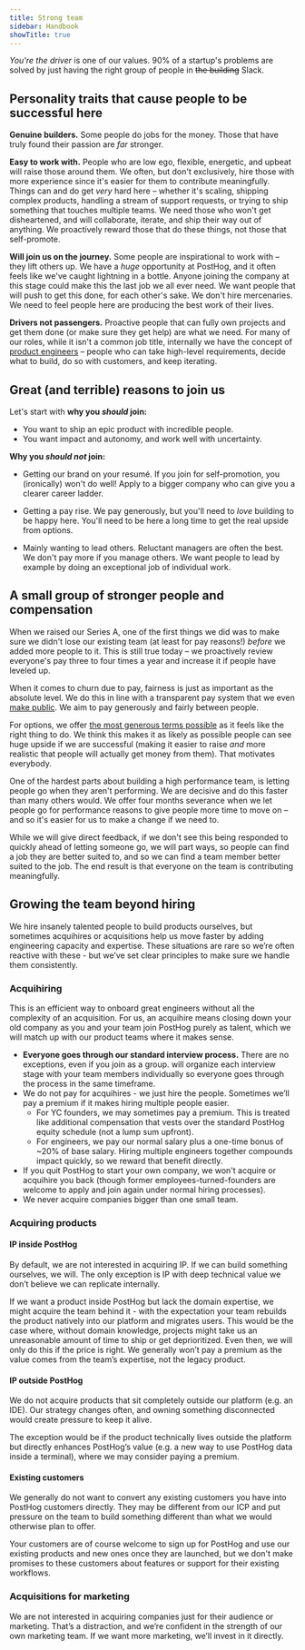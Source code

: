 ```yaml
---
title: Strong team
sidebar: Handbook
showTitle: true
---
```


_You're the driver_ is one of our values. 90% of a startup's problems are solved by just having the right group of people in ~~the building~~ Slack.

## Personality traits that cause people to be successful here

**Genuine builders.** Some people do jobs for the money. Those that have truly found their passion are _far_ stronger.

**Easy to work with.** People who are low ego, flexible, energetic, and upbeat will raise those around them. We often, but don't exclusively, hire those with more experience since it's easier for them to contribute meaningfully. Things can and do get _very_ hard here – whether it's scaling, shipping complex products, handling a stream of support requests, or trying to ship something that touches multiple teams. We need those who won't get disheartened, and will collaborate, iterate, and ship their way out of anything. We proactively reward those that do these things, not those that self-promote.

**Will join us on the journey.** Some people are inspirational to work with – they lift others up. We have a _huge_ opportunity at PostHog, and it often feels like we've caught lightning in a bottle. Anyone joining the company at this stage could make this the last job we all ever need. We want people that will push to get this done, for each other's sake. We don't hire mercenaries. We need to feel people here are producing the best work of their lives.

**Drivers not passengers.** Proactive people that can fully own projects and get them done (or make sure they get help) are what we need. For many of our roles, while it isn't a common job title, internally we have the concept of [product engineers](/blog/what-is-a-product-engineer) – people who can take high-level requirements, decide what to build, do so with customers, and keep iterating.

## Great (and terrible) reasons to join us

Let's start with **why you _should_ join:**

* You want to ship an epic product with incredible people.
* You want impact and autonomy, and work well with uncertainty.

**Why you _should not_ join:**

* Getting our brand on your resumé. If you join for self-promotion, you (ironically) won't do well! Apply to a bigger company who can give you a clearer career ladder.

* Getting a pay rise. We pay generously, but you'll need to _love_ building to be happy here. You'll need to be here a long time to get the real upside from options.

* Mainly wanting to lead others. Reluctant managers are often the best. We don't pay more if you manage others. We want people to lead by example by doing an exceptional job of individual work.

## A small group of stronger people and compensation

When we raised our Series A, one of the first things we did was to make sure we didn't lose our existing team (at least for pay reasons!) _before_ we added more people to it. This is still true today – we proactively review everyone's pay three to four times a year and increase it if people have leveled up.

When it comes to churn due to pay, fairness is just as important as the absolute level. We do this in line with a transparent pay system that we even [make public](/handbook/people/compensation). We aim to pay generously and fairly between people.

For options, we offer [the most generous terms possible](/handbook/people/share-options) as it feels like the right thing to do. We think this makes it as likely as possible people can see huge upside if we are successful (making it easier to raise _and_ more realistic that people will actually get money from them). That motivates everybody.

One of the hardest parts about building a high performance team, is letting people go when they aren't performing. We are decisive and do this faster than many others would. We offer four months severance when we let people go for performance reasons to give people more time to move on – and so it's easier for us to make a change if we need to. 

While we will give direct feedback, if we don't see this being responded to quickly ahead of letting someone go, we will part ways, so people can find a job they are better suited to, and so we can find a team member better suited to the job. The end result is that everyone on the team is contributing meaningfully.

## Growing the team beyond hiring

We hire insanely talented people to build products ourselves, but sometimes acquihires or acquisitions help us move faster by adding engineering capacity and expertise. These situations are rare so we’re often reactive with these - but we’ve set clear principles to make sure we handle them consistently.

### Acquihiring
This is an efficient way to onboard great engineers without all the complexity of an acquisition. For us, an acquihire means closing down your old company as you and your team join PostHog purely as talent, which we will match up with our product teams where it makes sense.

- **Everyone goes through our standard interview process.** There are no exceptions, even if you join as a group. <TeamMember name="Coua Phang" photo /> will organize each interview stage with your team members individually so everyone goes through the process in the same timeframe.
- We do not pay for acquihires - we just hire the people. Sometimes we’ll pay a premium if it makes hiring multiple people easier.  
  - For YC founders, we may sometimes pay a premium. This is treated like additional compensation that vests over the standard PostHog equity schedule (not a lump sum upfront).  
  - For engineers, we pay our normal salary plus a one-time bonus of ~20% of base salary. Hiring multiple engineers together compounds impact quickly, so we reward that benefit directly.  
- If you quit PostHog to start your own company, we won't acquire or acquihire you back (though former employees-turned-founders are welcome to apply and join again under normal hiring processes).
- We never acquire companies bigger than one small team.  

### Acquiring products

#### IP inside PostHog
By default, we are not interested in acquiring IP. If we can build something ourselves, we will. The only exception is IP with deep technical value we don’t believe we can replicate internally.  

If we want a product inside PostHog but lack the domain expertise, we might acquire the team behind it - with the expectation your team rebuilds the product natively into our platform and migrates users. This would be the case where, without domain knowledge, projects might take us an unreasonable amount of time to ship or get deprioritized. Even then, we will only do this if the price is right. We generally won’t pay a premium as the value comes from the team’s expertise, not the legacy product.  

#### IP outside PostHog
We do not acquire products that sit completely outside our platform (e.g. an IDE). Our strategy changes often, and owning something disconnected would create pressure to keep it alive.  

The exception would be if the product technically lives outside the platform but directly enhances PostHog’s value (e.g. a new way to use PostHog data inside a terminal), where we may consider paying a premium.  

#### Existing customers
We generally do not want to convert any existing customers you have into PostHog customers directly. They may be different from our ICP and put pressure on the team to build something different than what we would otherwise plan to offer. 

Your customers are of course welcome to sign up for PostHog and use our existing products and new ones once they are launched, but we don't make promises to these customers about features or support for their existing workflows.

### Acquisitions for marketing
We are not interested in acquiring companies just for their audience or marketing. That’s a distraction, and we’re confident in the strength of our own marketing team. If we want more marketing, we’ll invest in it directly.
